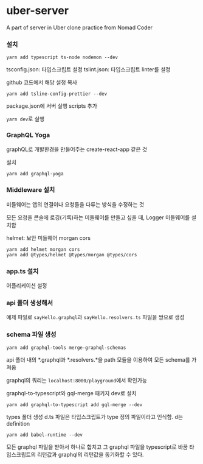 # uber-server
A part of server in Uber clone practice from Nomad Coder


### 설치 
```hash
yarn add typescript ts-node nodemon --dev
```

tsconfig.json: 타입스크립트 설정
tslint.json: 타입스크립트 linter를 설정

github 코드에서 해당 설정 복사

```hash
yarn add tsline-config-prettier --dev
```

package.json에 서버 실행 scripts 추가 

`yarn dev`로 실행

### GraphQL Yoga
graphQL로 개발환경을 만들어주는 create-react-app 같은 것

설치
```hash
yarn add graphql-yoga
```

### Middleware 설치
미들웨어는 앱의 연결이나 요청들을 다루는 방식을 수정하는 것

모든 요청을 콘솔에 로깅(기록)하는 미들웨어를 만들고 싶을 때, Logger 미들웨어를 설치함

helmet: 보안 미들웨어
morgan
cors

```hash
yarn add helmet morgan cors
yarn add @types/helmet @types/morgan @types/cors
```

### app.ts 설치
어플리케이션 설정

### api 폴더 생성해서 
예제 파일로 `sayHello.graphql`과 `sayHello.resolvers.ts` 파일을 쌍으로 생성

### schema 파일 생성
```hash
yarn add graphql-tools merge-graphql-schemas
```
api 폴더 내의 *.graphql과 *.resolvers.*을 path 모듈을 이용하여 모든 schema를 가져옴

graphql의 쿼리는 `localhost:8000/playground`에서 확인가능


graphql-to-typescript와 gql-merge 패키지 dev로 설치
```hash
yarn add graphql-to-typescript add gql-merge --dev
```
types 폴더 생성
d.ts 파일은 타입스크립트가 type 정의 파일이라고 인식함. d는 definition

```hash
yarn add babel-runtime --dev
```

모든 graphql 파일을 받아서 하나로 합치고 그 graphql 파일을 typescript로 바꿈
타입스크립트의 리턴값과 graphql의 리턴값을 동기화할 수 있다.